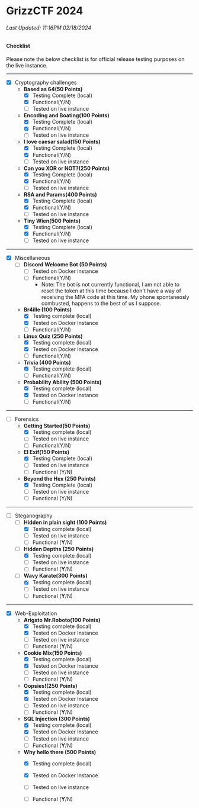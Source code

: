 # GrizzCTF 2024


###### Last Updated: 11:16PM 02/18/2024 

#### Checklist

Please note the below checklist is for official release testing purposes on the live instance.

---

- [x] Cryptography challenges
    - **Based as 64(50 Points)**
        - [x] Testing Complete (local)
        - [x] Functional(Y/N)
        - [ ] Tested on live instance
    - **Encoding and Boating(100 Points)**
        - [x] Testing Complete (local)
        - [x] Functional(Y/N)
        - [ ] Tested on live instance
    - **I love caesar salad(150 Points)**
        - [x] Testing Complete (local)
        - [x] Functional(Y/N)
        - [ ] Tested on live instance
    - **Can you XOR or NOT?(250 Points)**
        - [x] Testing Complete (local)
        - [x] Functional(Y/N)
        - [ ] Tested on live instance
    - **RSA and Params(400 Points)**
        - [x] Testing Complete (local)
        - [x] Functional(Y/N)
        - [ ] Tested on live instance
    - **Tiny Wien(500 Points)**
        - [x] Testing Complete (local)
        - [x] Functional(Y/N)
        - [ ] Tested on live instance

---

- [x] Miscellaneous
    - [ ] **Discord Welcome Bot (50 Points)**
        - [ ] Tested on Docker instance
        - [ ] Functional(Y/N)
          - Note: The bot is not currently functional, I am not able to reset the token at this time because I don't have a way of receiving the MFA code at this time. My phone spontaneosly combusted, happens to the best of us I suppose. 
    - **Br4ille (100 Points)**
        - [x] Testing complete (local)
        - [x] Tested on Docker Instance
        - [ ] Functional(Y/N)
    - **Linux Quiz (250 Points)**
        - [x] Testing complete (local)
        - [x] Tested on Docker Instance
        - [ ] Functional(Y/N)
    - **Trivia (400 Points)**
        - [x] Testing complete (local)
        - [ ] Functional(Y/N)
    - **Probability Ability (500 Points)**
        - [x] Testing complete (local)
        - [x] Tested on Docker Instance
        - [ ] Functional(Y/N)

---
    
- [ ] Forensics
    - **Getting Started(50 Points)**
        - [x] Testing complete (local)
        - [ ] Tested on live instance
        - [ ] Functional(Y/N)
    - **El Exif(150 Points)**
        - [x] Testing Complete (local)
        - [ ] Tested on live instance
        - [ ] Functional (Y/N)
    - **Beyond the Hex (250 Points)**
        - [x] Testing Complete (local)
        - [ ] Tested on live instance
        - [ ] Functional (Y/N)

---

- [ ] Steganography
    - [ ] **Hidden in plain sight (100 Points)**
        - [x] Testing complete (local)
        - [ ] Tested on live instance
        - [ ] Functional (**Y**/N)
    - [ ] **Hidden Depths (250 Points)**
        - [x] Testing complete (local)
        - [ ] Tested on live instance
        - [ ] Functional (**Y**/N)
    - [ ] **Wavy Karate(300 Points)**
        - [x] Testing complete (local)
        - [ ] Tested on live instance
        - [ ] Functional (**Y**/N)

---

- [x] Web-Exploitation
    - **Arigato Mr.Roboto(100 Points)**
        - [x] Testing complete (local)
        - [x] Tested on Docker Instance
        - [ ] Tested on live instance
        - [ ] Functional (**Y**/N)
    - **Cookie Mix(150 Points)**
        - [x] Testing complete (local)
        - [x] Tested on Docker Instance
        - [ ] Tested on live instance
        - [ ] Functional (**Y**/N)
    - **Oopsies!(250 Points)**
        - [x] Testing complete (local)
        - [x] Tested on Docker Instance
        - [ ] Tested on live instance
        - [ ] Functional (**Y**/N)
    - **SQL Injection (300 Points)**
        - [x] Testing complete (local)
        - [x] Tested on Docker Instance
        - [ ] Tested on live instance
        - [ ] Functional (**Y**/N)
    - **Why hello there (500 Points)**
        - [x] Testing complete (local)
        - [x] Tested on Docker Instance
        - [ ] Tested on live instance
        - [ ] Functional (**Y**/N)
    
